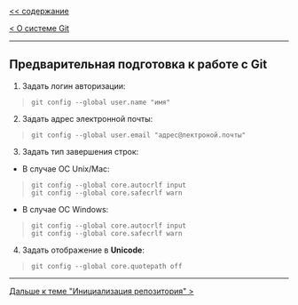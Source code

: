 [<< cодержание](../readme.md)

[< О системе Git](./about_git.md)

---

## Предварительная подготовка к работе с Git

1. Задать логин авторизации:
> ```bash=
> git config --global user.name "имя"
> ```

2. Задать адрес электронной почты:
> ```bash=
> git config --global user.email "адрес@лектроной.почты"
> ```
3. Задать тип завершения строк:
- В случае ОС Unix/Mac:
> ```bash=
> git config --global core.autocrlf input
> git config --global core.safecrlf warn
> ```
   - В случае ОС Windows:
> ```bash=
> git config --global core.autocrlf input
> git config --global core.safecrlf warn
> ```
4. Задать отображение в __Unicode__:
> ```bash=
> git config --global core.quotepath off
> ```

---

[Дальше к теме "Инициализация репозитория" >](./init.md)